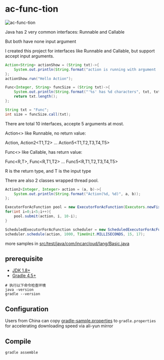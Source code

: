 # ac-func-tion
![ac-func-tion](https://travis-ci.org/InCar/ac-func-tion.svg?branch=master)

Java has 2 very common interfaces: Runnable and Callable

But both have none input argument

I created this project for interfaces like Runnable and Callable, but support accept input arguments.


```java
Action<String> actionShow = (String txt)->{
    System.out.println(String.format("action is running with argument '%s'", txt));
};
actionShow.run("Hello Action");

Func<Integer, String> funcSize = (String txt)->{
    System.out.println(String.format("'%s' has %d characters", txt, txt.length));
    return txt.length();
};

String txt = "Func";
int size = funcSize.call(txt);
```

There are total 10 interfaces, accepte 5 arguments at most.

Action<> like Runnable, no return value:

Action<T>, Action2<T1,T2> ... Action5<T1,T2,T3,T4,T5>

Func<> like Callable, has return value:

Func<R,T>, Func<R,T1,T2> ... Func5<R,T1,T2,T3,T4,T5>

R is the return type, and T is the input type

There are also 2 classes wrapped thread pool.

```java
Action2<Integer, Integer> action = (a, b)->{
    System.out.println(String.format("Action(%d, %d)", a, b));
};

ExecutorForAcFunction pool = new ExecutorForAcFunction(Executors.newFixedThreadPool(2));
for(int i=0;i<5;i++){
    pool.submit(action, i, 10-i);
}

ScheduledExecutorForAcFunction scheduler = new ScheduledExecutorForAcFunction(Executors.newSingleThreadScheduledExecutor());
scheduler.schedule(action, 1000, TimeUnit.MILLISECONDS, 15, 17);

```

more samples in [src/test/java/com/incarcloud/lang/Basic.java](https://github.com/InCar/ac-func-tion/blob/master/src/test/java/com/incarcloud/lang/Basic.java)

## prerequisite
- [JDK 1.8+](http://www.oracle.com/technetwork/java/javase/downloads/index.html)
- [Gradle 4.5+](http://gradle.org/gradle-download/)
```shell
# 执行以下命令检查环境
java -version
gradle --version
```

## Configuration
Users from China can copy [gradle-sample.properties](https://github.com/InCar/ac-func-tion/blob/master/gradle-sample.properties) to `gradle.properties` for accelerating downloading speed via ali-yun mirror

## Compile
```SHELL
gradle assemble
```

